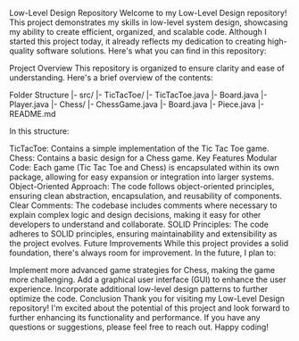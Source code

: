 Low-Level Design Repository
Welcome to my Low-Level Design repository! This project demonstrates my skills in low-level system design, showcasing my ability to create efficient, organized, and scalable code. Although I started this project today, it already reflects my dedication to creating high-quality software solutions. Here's what you can find in this repository:

Project Overview
This repository is organized to ensure clarity and ease of understanding. Here's a brief overview of the contents:

Folder Structure
|- src/
   |- TicTacToe/
      |- TicTacToe.java
      |- Board.java
      |- Player.java
   |- Chess/
      |- ChessGame.java
      |- Board.java
      |- Piece.java
   |- README.md

In this structure:

TicTacToe: Contains a simple implementation of the Tic Tac Toe game.
Chess: Contains a basic design for a Chess game.
Key Features
Modular Code: Each game (Tic Tac Toe and Chess) is encapsulated within its own package, allowing for easy expansion or integration into larger systems.
Object-Oriented Approach: The code follows object-oriented principles, ensuring clean abstraction, encapsulation, and reusability of components.
Clear Comments: The codebase includes comments where necessary to explain complex logic and design decisions, making it easy for other developers to understand and collaborate.
SOLID Principles: The code adheres to SOLID principles, ensuring maintainability and extensibility as the project evolves.
Future Improvements
While this project provides a solid foundation, there's always room for improvement. In the future, I plan to:

Implement more advanced game strategies for Chess, making the game more challenging.
Add a graphical user interface (GUI) to enhance the user experience.
Incorporate additional low-level design patterns to further optimize the code.
Conclusion
Thank you for visiting my Low-Level Design repository! I'm excited about the potential of this project and look forward to further enhancing its functionality and performance. If you have any questions or suggestions, please feel free to reach out. Happy coding!
